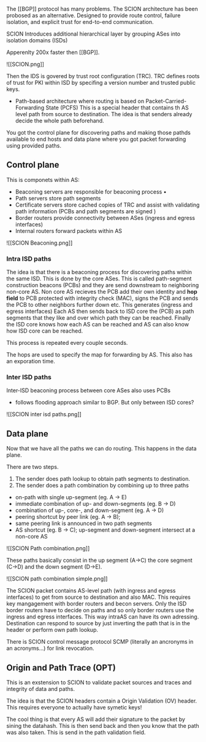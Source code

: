 
The [[BGP]] protocol has many problems. The SCION architecture has been probosed as an alternative. Designed to provide route control, failure isolation, and explicit trust for end-to-end communication.

SCION Introduces additional hierarchical layer by grouping ASes into isolation domains (ISDs)

Apperenlty 200x faster then [[BGP]].


![[SCION.png]]

Then the IDS is govered by trust root configuration (TRC). TRC defines roots of trust for PKI within ISD by specifing a version number and trusted public keys. 

- Path-based architecture where routing is based on Packet-Carried-Forwarding State (PCFS)
This is a special header that contains th AS level path from source to destination.
The idea is that senders already decide the whole path beforehand. 

You got the control plane for discovering paths and making those pathds available to end hosts and data plane where you got packet forwarding using provided paths.

## Control plane

This is componets within AS:

- Beaconing servers are responsible for beaconing process •
- Path servers store path segments 
- Certificate servers store cached copies of TRC and assist with validating path information (PCBs and path segments are signed ) 
- Border routers provide connectivity between ASes (ingress and egress interfaces) 
- Internal routers forward packets within AS

![[SCION Beaconing.png]]

### Intra ISD paths 

The idea is that there is a beaconing process for discovering paths within the same ISD. This is done by the core ASes. This is called path-segment construction beacons (PCBs) and they are send downstream to neighboring non-core AS. Non core AS recieves the PCB add their own identity and **hop field** to PCB protected with integrity check (MAC), signs the PCB and sends the PCB to other neighbors further down etc. This generates (ingress and egress interfaces)
Each AS then sends back to ISD core the (PCB) as path segments that they like and over which path they can be reached. Finally the ISD core knows how each AS can be reached and AS can also know how ISD core can be reached. 

This process is repeated every couple seconds. 

The hops are used to specify the map for forwarding by AS. This also has an exporation time. 

### Inter ISD paths

Inter-ISD beaconing process between core ASes also uses PCBs 
- follows flooding approach similar to BGP. 
But only between ISD cores? 

![[SCION inter isd paths.png]]

## Data plane

Now that we have all the paths we can do routing. This happens in the data plane. 

There are two steps. 
1. The sender does path lookup to obtain path segments to destination. 
2. The sender does a path combination by combining up to three paths 

- on-path with single up-segment (eg. A → E) 
- immediate combination of up- and down-segments (eg. B → D) 
- combination of up-, core-, and down-segment (eg. A → D) 
- peering shortcut by peer link (eg. A → B); 
- same peering link is announced in two path segments 
- AS shortcut (eg. B → C); up-segment and down-segment intersect at a non-core AS


![[SCION Path combination.png]]

These paths basically consist in the up segment (A->C) the core segment (C->D) and the down segment (D->E).

![[SCION path combination simple.png]]


The SCION packet contains AS-level path (with ingress and egress interfaces) to get from source to destination and also MAC. This requires key mangagement with border routers and becon servers. Only the ISD border routers have to decide on paths and so only border routers use the ingress and egress interfaces. This way intraAS can have its own adressing. Destination can respond to source by just inverting the path that is in the header or perform own path lookup. 

There is SCION control message protocol SCMP (literally an ancronyms in an acronyms...) for link revocation.  

## Origin and Path Trace (OPT) 

This is an exstension to SCION to validate packet sources and traces and integrity of data and  paths. 

The idea is that the SCION headers contain a Origin Validation (OV) header. This requires everyone to actually have symetic keys!

The cool thing is that every AS will add their signature to the packet by sining the datahash. This is then send back and then you know that the path was also taken. This is send in the path validation field. 


